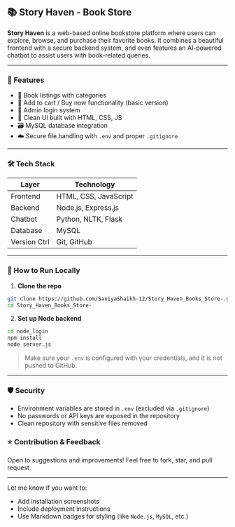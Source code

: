 

## 📚 Story Haven - Book Store

**Story Haven** is a web-based online bookstore platform where users can explore, browse, and purchase their favorite books. It combines a beautiful frontend with a secure backend system, and even features an AI-powered chatbot to assist users with book-related queries.

---

### 🔧 Features

* 📖 Book listings with categories
* 🛒 Add to cart / Buy now functionality (basic version)
* 🔐 Admin login system
* 📂 Clean UI built with HTML, CSS, JS
* 🗃️ MySQL database integration
* ☁️ Secure file handling with `.env` and proper `.gitignore`

---

### 🛠️ Tech Stack

| Layer        | Technology            |
| ------------ | --------------------- |
| Frontend     | HTML, CSS, JavaScript |
| Backend      | Node.js, Express.js   |
| Chatbot      | Python, NLTK, Flask   |
| Database     | MySQL                 |
| Version Ctrl | Git, GitHub           |

---

### 🚀 How to Run Locally

1. **Clone the repo**

```bash
git clone https://github.com/SaniyaShaikh-12/Story_Haven_Books_Store-.git
cd Story_Haven_Books_Store-
```

2. **Set up Node backend**

```bash
cd node_login
npm install
node server.js
```


> Make sure your `.env` is configured with your credentials, and it is not pushed to GitHub.

---


### 🛡️ Security

* Environment variables are stored in `.env` (excluded via `.gitignore`)
* No passwords or API keys are exposed in the repository
* Clean repository with sensitive files removed



### ⭐ Contribution & Feedback

Open to suggestions and improvements!
Feel free to fork, star, and pull request.

---

Let me know if you want to:

* Add installation screenshots
* Include deployment instructions
* Use Markdown badges for styling (like `Node.js`, `MySQL`, etc.)


